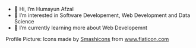 - 👋 Hi, I’m Humayun Afzal
- 👀 I’m interested in Software Developement, Web Development and Data Science
- 🌱 I’m currently learning more about Web Developemnt

Profile Picture: Icons made by <a href="https://www.flaticon.com/authors/smashicons" title="Smashicons">Smashicons</a> from <a href="https://www.flaticon.com/" title="Flaticon">www.flaticon.com</a>
<!---
halts440/halts440 is a ✨ special ✨ repository because its `README.md` (this file) appears on your GitHub profile.
You can click the Preview link to take a look at your changes.
--->
